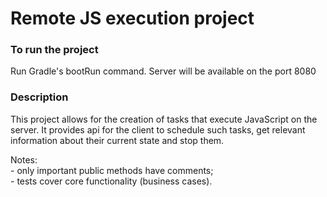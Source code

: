 # Remote JS execution project

### To run the project
Run Gradle's bootRun command. Server will be available on the port 8080

### Description
This project allows for the creation of tasks that execute JavaScript on the server.
It provides api for the client to schedule such tasks, get relevant information 
about their current state and stop them.

Notes: \
    - only important public methods have comments;\
    - tests cover core functionality (business cases).
